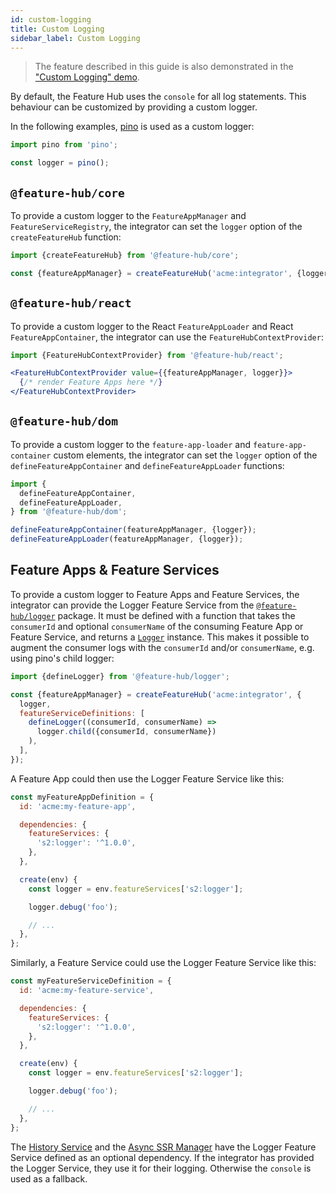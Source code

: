 ```yaml
---
id: custom-logging
title: Custom Logging
sidebar_label: Custom Logging
---
```


> The feature described in this guide is also demonstrated in the ["Custom
> Logging" demo][custom-logging-demo].

By default, the Feature Hub uses the `console` for all log statements. This
behaviour can be customized by providing a custom logger.

In the following examples, [pino][] is used as a custom logger:

```js
import pino from 'pino';

const logger = pino();
```

## `@feature-hub/core`

To provide a custom logger to the `FeatureAppManager` and
`FeatureServiceRegistry`, the integrator can set the `logger` option of the
`createFeatureHub` function:

```js
import {createFeatureHub} from '@feature-hub/core';
```

```js
const {featureAppManager} = createFeatureHub('acme:integrator', {logger});
```

## `@feature-hub/react`

To provide a custom logger to the React `FeatureAppLoader` and React
`FeatureAppContainer`, the integrator can use the `FeatureHubContextProvider`:

```js
import {FeatureHubContextProvider} from '@feature-hub/react';
```

```jsx
<FeatureHubContextProvider value={{featureAppManager, logger}}>
  {/* render Feature Apps here */}
</FeatureHubContextProvider>
```

## `@feature-hub/dom`

To provide a custom logger to the `feature-app-loader` and
`feature-app-container` custom elements, the integrator can set the `logger`
option of the `defineFeatureAppContainer` and `defineFeatureAppLoader`
functions:

```js
import {
  defineFeatureAppContainer,
  defineFeatureAppLoader,
} from '@feature-hub/dom';
```

```js
defineFeatureAppContainer(featureAppManager, {logger});
defineFeatureAppLoader(featureAppManager, {logger});
```

## Feature Apps & Feature Services

To provide a custom logger to Feature Apps and Feature Services, the integrator
can provide the Logger Feature Service from the
[`@feature-hub/logger`][logger-api] package. It must be defined with a function
that takes the `consumerId` and optional `consumerName` of the consuming Feature
App or Feature Service, and returns a [`Logger`][core-logger-interface]
instance. This makes it possible to augment the consumer logs with the
`consumerId` and/or `consumerName`, e.g. using pino's child logger:

```js
import {defineLogger} from '@feature-hub/logger';
```

```js
const {featureAppManager} = createFeatureHub('acme:integrator', {
  logger,
  featureServiceDefinitions: [
    defineLogger((consumerId, consumerName) =>
      logger.child({consumerId, consumerName})
    ),
  ],
});
```

A Feature App could then use the Logger Feature Service like this:

```js
const myFeatureAppDefinition = {
  id: 'acme:my-feature-app',

  dependencies: {
    featureServices: {
      's2:logger': '^1.0.0',
    },
  },

  create(env) {
    const logger = env.featureServices['s2:logger'];

    logger.debug('foo');

    // ...
  },
};
```

Similarly, a Feature Service could use the Logger Feature Service like this:

```js
const myFeatureServiceDefinition = {
  id: 'acme:my-feature-service',

  dependencies: {
    featureServices: {
      's2:logger': '^1.0.0',
    },
  },

  create(env) {
    const logger = env.featureServices['s2:logger'];

    logger.debug('foo');

    // ...
  },
};
```

The [History Service][history-service-logger-dep] and the [Async SSR
Manager][async-ssr-manager-logger-dep] have the Logger Feature Service defined
as an optional dependency. If the integrator has provided the Logger Service,
they use it for their logging. Otherwise the `console` is used as a fallback.

[custom-logging-demo]:
  https://github.com/sinnerschrader/feature-hub/tree/master/packages/demos/src/custom-logging
[pino]: http://getpino.io
[logger-api]: /@feature-hub/modules/logger.html
[core-logger-interface]: /@feature-hub/interfaces/core.logger.html
[history-service-logger-dep]:
  /@feature-hub/interfaces/history_service.historyservicedependencies.html#s2_logger
[async-ssr-manager-logger-dep]:
  /@feature-hub/interfaces/async_ssr_manager.asyncssrmanagerdependencies.html#s2_logger
